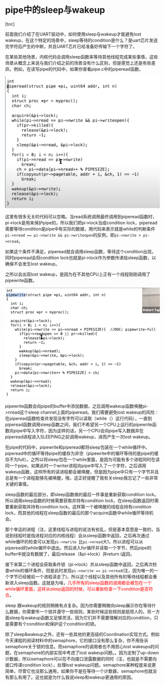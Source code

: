 # pipe中的sleep与wakeup

[toc]

前面我们介绍了在UART驱动中，如何使用sleep与wakeup才能避免lost wakeup，在这个特定的场景中，sleep等待的condition是什么？是uart芯片发送完字符后产生的中断，并且UART芯片已经准备好传输下一个字符了。

在某些其他场景，内核代码会调用sleep函数来等待其他线程完成某些事情，这些场景从概念上来说与我们介绍之前的场景没有什么区别，但是感觉上还是有些差异。例如，在读写pipe的代码中，如果你查看pipe.c中的piperead函数，

![img](.assets/image%20(529)%20(1).png)

这里有很多无关的代码可以忽略。当read系统调用最终调用到piperead函数时，pi->lock是用来保护pipe的，所以我们把pi->lock当成condition lock，piperead需要等待condition是pipe中有实际的数据，用代码来表示就是while的判断条件`pi->nread == pi->nwrite && pi->writeopen`的反例，即`pi->nwrite > pi->nread`。

如果这个条件不满足，piperead就会调用sleep函数，等待这个condition出现，同时piperead会将condition lock也就是pi->lock作为参数传递给sleep函数，以确保不会发生lost wakeup。

之所以会出现lost wakeup，是因为在不其他CPU上正有一个线程刚刚调用了pipewrite函数。

![img](.assets/image%20(490).png)

pipewrite函数会向pipe的buffer中添加数据，之后调用wakeup函数唤醒pi->nread这个sleep channel上面的piperead。我们需要避免lost wakeup的风险：在piperead函数检查并发现没有字符可以读取（while（）这行代码），一直到piperead函数调用sleep函数之间，我们不希望另一个CPU上运行的pipewrite函数向pipe中写入字符，因为这样的话，另一个CPU会向pipe写入数据并在piperead进程进入SLEEPING之前调用wakeup，进而产生一次lost wakeup。

在pipe的代码中，pipewrite和piperead都将sleep包装在一个while循环中。piperead中的循环等待pipe的缓存为非空（pipewrite中的循环等待的是pipe的缓存不为full）。之所以将sleep包在一个while里面，是因为可能有多个进程同时在读同一个pipe，如果此时一个writer进程向pipe中写入了一个字符，之后调用wakeup函数，这样所有的读进程都会被唤醒，但是因为pipe中只有一个字节并且总是有一个进程能够先被唤醒，哦，这正好提醒了我有关sleep我忘记了一些非常关键的事情。

sleep函数的最后部分，即sleep函数做的最后一件事是重新获取condition lock。所以调用sleep函数的时候需要获取并持有condition lock，在sleep函数返回时需要重新获取并持有condition lock。这样第一个被唤醒的线程会持有condition lock，而其他的线程在sleep函数的最后的那个acquire函数中while循环等待机会。

那个幸运的进程（注，这里线程与进程的说法有些乱，但是基本意思是一致的，当说到线程时是指进程对应的内核线程）会从sleep函数中返回，之后再次通过while循环的检查可以发现`pi->nwrite `比`pi->nread`大1，所以进程可以从piperead的while循环中退出。然后进入for循环并读取一个字节，然后pipe的buffer中就没有数据了，最后release（&pi->lock）并return i返回。

接下来第二个进程会获取条件锁（pi->lock）并从sleep函数中返回，之后再次检查while的循环条件，但是此时发现`pi->nwrite == pi->nread`(注，因为唯一的一个字节已经被前一个进程读走了)，所以这个线程以及其他所有的等待线程都会重新进入sleep函数。这就是为啥，<font color=red>几乎所有的sleep函数的调用都会被包在一个while循环里面，这样从sleep返回的时候，可以重新检查一下condition是否符合</font>。

sleep 跟wakeup的规则稍微有点复杂。因为你需要稍微向sleep展示你在等待什么数据，你需要传一个锁并遵守一些规则，某些时候这些规则是挺烦人的。另一方面sleep与wakeup函数又足够灵活，因为它们并不需要理解对应的condition，只是需要有个condition和保护这个condition的锁。

除了sleep&wakeup之外，还有一些其他的更高级的Coordination实现方式。例如今天课程的阅读材料中的semaphore，它的接口没有那么复杂，你不用告诉semaphore关于锁的信息。而semaphore的调用者也不用担心lost wakeups的问题，在semaphore的内部实现中考虑了lost wakeup问题。。因为定制了up-down计数器，所以semaphore可以在不向接口泄露数据的同时（注，也就是不需要向接口传递condition lock），处理lost wakeup问题。semaphore某种程度来说更简单，尽管它也没那么通用，如果你不是在等待一个计数器，semaphore也就没有那么有用了。这也就是为什么我说sleep和wakeup更通用的原因。

